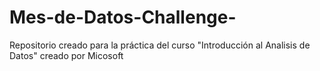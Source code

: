 # Mes-de-Datos-Challenge-
Repositorio creado para la práctica del curso "Introducción al Analisis de Datos" creado por Micosoft
